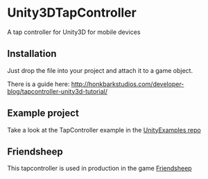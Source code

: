 # Unity3DTapController
A tap controller for Unity3D for mobile devices

## Installation    
Just drop the file into your project and attach it to a game object.

There is a guide here: http://honkbarkstudios.com/developer-blog/tapcontroller-unity3d-tutorial/

## Example project
Take a look at the TapController example in the [UnityExamples repo](https://github.com/HonkbarkStudios/UnityExamples "UnityExamples")

## Friendsheep
This tapcontroller is used in production in the game [Friendsheep](http://www.friendsheepgame.com "Friendsheep")
